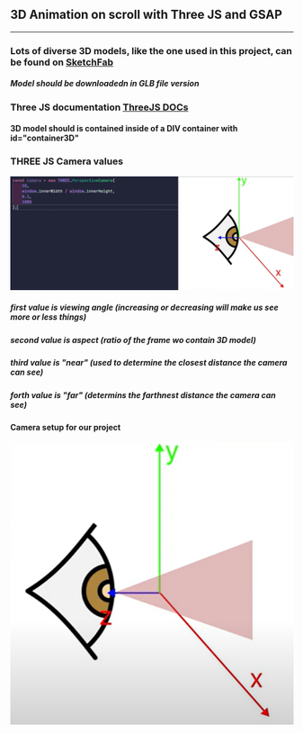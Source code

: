 ## 3D Animation on scroll with Three JS and GSAP
___

### Lots of diverse 3D models, like the one used in this project, can be found on [SketchFab](https://sketchfab.com/feed)
##### Model should be downloadedn in GLB file version

### Three JS documentation [ThreeJS DOCs](https://threejs.org/docs/index.html#manual/en/introduction/Installation)

#### 3D model should is contained inside of a DIV container with id="container3D"

### THREE JS Camera values
![Camera Perspective values](./screenshots/camera.png)
##### first value is viewing angle (increasing or decreasing will make us see more or less things)
##### second value is aspect (ratio of the frame wo contain 3D model)
##### third value is "near" (used to determine the closest distance the camera can see)
##### forth value is "far" (determins the farthnest distance the camera can see)

#### Camera setup for our project
![Camera setup](./screenshots/setup.png)